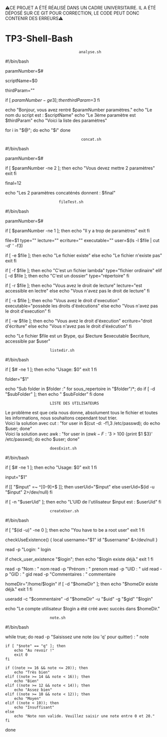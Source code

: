 ⚠️CE PROJET A ÉTÉ RÉALISÉ DANS UN CADRE UNIVERSITAIRE. IL A ÉTÉ DÉPOSÉ SUR CE GIT POUR CORRECTION, LE CODE PEUT DONC CONTENIR DES ERREURS⚠️

# TP3-Shell-Bash

                                     analyse.sh                                                
#!/bin/bash

paramNumber=$#

scriptName=$0

thirdParam=""

if [ $paramNumber -ge 3 ]; then
    thirdParam=$3
fi

echo "Bonjour, vous avez rentré $paramNumber paramètres."
echo "Le nom du script est : $scriptName"
echo "Le 3ème paramètre est $thirdParam"
echo "Voici la liste des paramètres"

for i in "$@"; do
    echo "$i"
done


                                      concat.sh   

#!/bin/bash

paramNumber=$#

if [ $paramNumber -ne 2 ]; then
    echo "Vous devez mettre 2 paramètres"
    exit
fi

final=$1$2

echo "Les 2 paramètres concaténés donnent : $final"




							fileTest.sh
                            
#!/bin/bash
     
paramNumber=$#

if [ $paramNumber -ne 1 ]; then
    echo "Il y a trop de paramètres"
    exit
fi

file=$1
type=""
lecture=""
ecriture=""
executable=""
user=$(ls -l $file | cut -d' ' -f3)

if [ -e $file ]; then
    echo "Le fichier existe"
else
    echo "Le fichier n'existe pas"
    exit
fi

if [ -f $file ]; then
    echo "C'est un fichier lambda"
    type="fichier ordinaire"
elif [ -d $file ]; then
    echo "C'est un dossier"
    type="répertoire"
fi


if [ -r $file ]; then
    echo "Vous avez le droit de lecture"
    lecture="est accessible en lectre"
else
    echo "Vous n'avez pas le droit de lecture"
fi

if [ -x $file ]; then
    echo "Vous avez le droit d'execution"
    executable="possède les droits d'éxécutions"
else
    echo "Vous n'avez pas le droit d'execution"
fi

if [ -w $file ]; then
    echo "Vous avez le droit d'éxecution"
    ecriture="droit d'écriture"
else
    echo "Vous n'avez pas le droit d'éxécution"
fi

echo "Le fichier $file est un $type, qui $lecture $executable $ecriture, accessible par $user"



						listedir.sh

#!/bin/bash

if [ $# -ne 1 ]; then
    echo "Usage: $0"
    exit 1
fi

folder="$1"

echo "Sub folder in $folder :"
for sous_repertoire in "$folder"/*; do
    if [ -d "$subFolder" ]; then
        echo "    $subFolder"
    fi
done


						LISTE DES UTILISATEURS

Le problème est que cela nous donne, absolument tous le fichier et toutes les informations, nous souhaitons cependant tout trier. </br>
Voici la solution avec cut : "for user in $(cut  -d: -f1,3 /etc/passwd); do echo $user; done" </br>
Voici la solution avec awk : "for user in $(awk -F: '$3 > 100 {print $1 $3}' /etc/passwd); do echo $user; done"


						doesExist.sh
#!/bin/bash

if [ $# -ne 1 ]; then
    echo "Usage: $0"
    exit 1
fi

input="$1"

if [[ "$input" =~ ^[0-9]+$ ]]; then
    userUid="$input"
else
    userUid=$(id -u "$input" 2>/dev/null)
fi

if [ -n "$userUid" ]; then
    echo "L'UID de l'utilisateur $input est : $userUid"
fi

						createUser.sh


#!/bin/bash

if [ "$(id -u)" -ne 0 ]; then
    echo "You have to be a root user"
    exit 1
fi

checkUseExistence() {
    local username="$1"
    id "$username" &>/dev/null
}

read -p "Login: " login

if check_user_existence "$login"; then
    echo "$login existe déjà."
    exit 1
fi

read -p "Nom : " nom
read -p "Prénom : " prenom
read -p "UID : " uid
read -p "GID : " gid
read -p "Commentaires : " commentaire

homeDir="/home/$login"
if [ -d "$homeDir" ]; then
    echo "$homeDir existe déjà."
    exit 1
fi

useradd -c "$commentaire" -d "$homeDir" -u "$uid" -g "$gid" "$login"

echo "Le compte utilisateur $login a été créé avec succès dans $homeDir."


						note.sh

#!/bin/bash

while true; do
    read -p "Saisissez une note (ou 'q' pour quitter) : " note

    if [ "$note" == "q" ]; then
        echo "Au revoir !"
        exit 0
    fi

    if ((note >= 16 && note <= 20)); then
        echo "Très bien"
    elif ((note >= 14 && note < 16)); then
        echo "Bien"
    elif ((note >= 12 && note < 14)); then
        echo "Assez bien"
    elif ((note >= 10 && note < 12)); then
        echo "Moyen"
    elif ((note < 10)); then
        echo "Insuffisant"
    else
        echo "Note non valide. Veuillez saisir une note entre 0 et 20."
    fi
done


						
